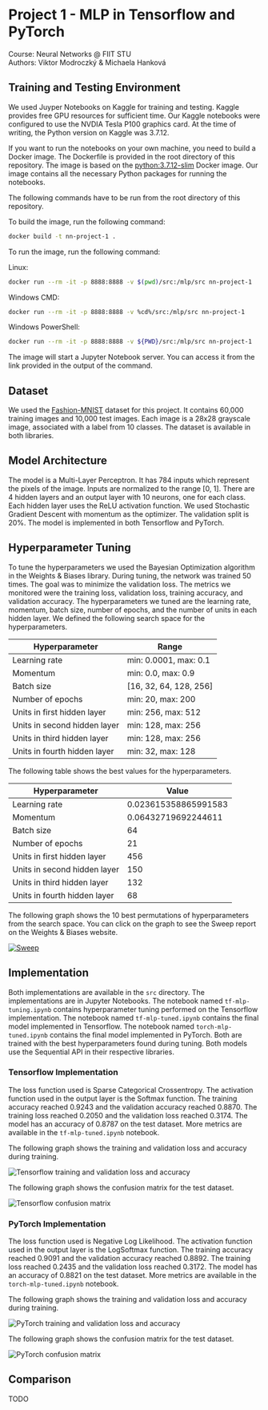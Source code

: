 # Project 1 - MLP in Tensorflow and PyTorch

Course: Neural Networks @ FIIT STU\
Authors: Viktor Modroczký & Michaela Hanková

## Training and Testing Environment

We used Juyper Notebooks on Kaggle for training and testing. Kaggle provides free GPU resources for sufficient time. Our Kaggle notebooks were configured to use the NVDIA Tesla P100 graphics card. At the time of writing, the Python version on Kaggle was 3.7.12.

If you want to run the notebooks on your own machine, you need to build a Docker image. The Dockerfile is provided in the root directory of this repository. The image is based on the [python:3.7.12-slim](https://hub.docker.com/layers/library/python/3.7.12-slim/images/sha256-f16187eda47e7b66ab1238ff562223da599c78d7b494d7fbed329b56c5f41144) Docker image. Our image contains all the necessary Python packages for running the notebooks.

The following commands have to be run from the root directory of this repository.

To build the image, run the following command:

```bash
docker build -t nn-project-1 .
```

To run the image, run the following command:

Linux:

```bash
docker run --rm -it -p 8888:8888 -v $(pwd)/src:/mlp/src nn-project-1
```

Windows CMD:

```bash
docker run --rm -it -p 8888:8888 -v %cd%/src:/mlp/src nn-project-1
```

Windows PowerShell:

```bash
docker run --rm -it -p 8888:8888 -v ${PWD}/src:/mlp/src nn-project-1
```

The image will start a Jupyter Notebook server. You can access it from the link provided in the output of the command.

## Dataset

We used the [Fashion-MNIST](https://github.com/zalandoresearch/fashion-mnist) dataset for this project. It contains 60,000 training images and 10,000 test images. Each image is a 28x28 grayscale image, associated with a label from 10 classes. The dataset is available in both libraries.

## Model Architecture

The model is a Multi-Layer Perceptron. It has 784 inputs which represent the pixels of the image. Inputs are normalized to the range [0, 1]. There are 4 hidden layers and an output layer with 10 neurons, one for each class. Each hidden layer uses the ReLU activation function. We used Stochastic Gradient Descent with momentum as the optimizer. The validation split is 20%. The model is implemented in both Tensorflow and PyTorch.

## Hyperparameter Tuning

To tune the hyperparameters we used the Bayesian Optimization algorithm in the Weights & Biases library. During tuning, the network was trained 50 times. The goal was to minimize the validation loss. The metrics we monitored were the training loss, validation loss, training accuracy, and validation accuracy. The hyperparameters we tuned are the learning rate, momentum, batch size, number of epochs, and the number of units in each hidden layer. We defined the following search space for the hyperparameters.

| Hyperparameter | Range |
|----------------|-------|
| Learning rate | min: 0.0001, max: 0.1 |
| Momentum | min: 0.0, max: 0.9 |
| Batch size | [16, 32, 64, 128, 256] |
| Number of epochs | min: 20, max: 200 |
| Units in first hidden layer | min: 256, max: 512 |
| Units in second hidden layer | min: 128, max: 256 |
| Units in third hidden layer | min: 128, max: 256 |
| Units in fourth hidden layer | min: 32, max: 128 |

The following table shows the best values for the hyperparameters.

| Hyperparameter | Value |
|----------------|-------|
| Learning rate | 0.023615358865991583 |
| Momentum | 0.06432719692244611 |
| Batch size | 64 |
| Number of epochs | 21 |
| Units in first hidden layer | 456 |
| Units in second hidden layer | 150 |
| Units in third hidden layer | 132 |
| Units in fourth hidden layer | 68 |

The following graph shows the 10 best permutations of hyperparameters from the search space. You can click on the graph to see the Sweep report on the Weights & Biases website.

[![Sweep](./graphs/sweep.png)](https://api.wandb.ai/links/nsiete23/zokyptyt)

## Implementation

Both implementations are available in the `src` directory. The implementations are in Jupyter Notebooks. The notebook named `tf-mlp-tuning.ipynb` contains hyperparameter tuning performed on the Tensorflow implementation. The notebook named `tf-mlp-tuned.ipynb` contains the final model implemented in Tensorflow. The notebook named `torch-mlp-tuned.ipynb` contains the final model implemented in PyTorch. Both are trained with the best hyperparameters found during tuning. Both models use the Sequential API in their respective libraries.

### Tensorflow Implementation

The loss function used is Sparse Categorical Crossentropy. The activation function used in the output layer is the Softmax function. The training accuracy reached 0.9243 and the validation accuracy reached 0.8870. The training loss reached 0.2050 and the validation loss reached 0.3174. The model has an accuracy of 0.8787 on the test dataset. More metrics are available in the `tf-mlp-tuned.ipynb` notebook.

The following graph shows the training and validation loss and accuracy during training.

![Tensorflow training and validation loss and accuracy](./graphs/tf-acc-loss.png)

The following graph shows the confusion matrix for the test dataset.

![Tensorflow confusion matrix](./graphs/tf-matrix.png)

### PyTorch Implementation

The loss function used is Negative Log Likelihood. The activation function used in the output layer is the LogSoftmax function. The training accuracy reached 0.9091 and the validation accuracy reached 0.8892. The training loss reached 0.2435 and the validation loss reached 0.3172. The model has an accuracy of 0.8821 on the test dataset. More metrics are available in the `torch-mlp-tuned.ipynb` notebook.

The following graph shows the training and validation loss and accuracy during training.

![PyTorch training and validation loss and accuracy](./graphs/torch-acc-loss.png)

The following graph shows the confusion matrix for the test dataset.

![PyTorch confusion matrix](./graphs/torch-matrix.png)

## Comparison

TODO
